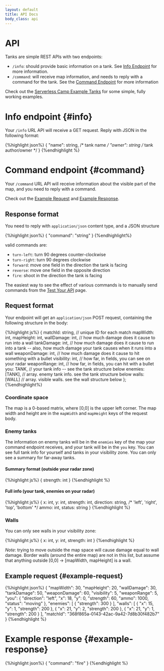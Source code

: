 ```yaml
---
layout: default
title: API Docs
body_class: api
---
```


# API 

Tanks are simple REST APIs with two endpoints:

* `/info`: should provide basic information on a tank. See [Info Endpoint](#info) for more information.
* `/command`: will receive map information, and needs to reply with a command for the tank. See the [Command Endpoint](#command) for more information

Check out the [Serverless Camp Example Tanks](https://github.com/serverlesscamp/tankwars-example-tanks) for some simple, fully working examples. 

# Info endpoint {#info}

Your `/info` URL API will receive a GET request. Reply with JSON in the following format:

{%highlight json%}
{
  "name": string, /* tank name */
  "owner": string /* tank author/owner */
}
{%endhighlight %}

# Command endpoint {#command}

Your `/command` URL API will receive information about the visible part of the map, and you need to reply with a command.

Check out the [Example Request](#example-request) and [Example Response](#example-response).

## Response format

You need to reply with `application/json` content type, and a JSON structure

{%highlight json%}
{
  "command": "string"
}
{%endhighlight%}

valid commands are:

* `turn-left`: turn 90 degrees counter-clockwise
* `turn-right`: turn 90 degrees clockwise 
* `forward`: move one field in the direction the tank is facing
* `reverse`: move one field in the opposite direction
* `fire`: shoot in the direction the tank is facing

The easiest way to see the effect of various commands is to manually send commands from the [Test Your API](/pages/test.html) page.

## Request format

Your endpoint will get an `application/json` POST request, containing the following structure in the body:

{%highlight js%}
{
  matchId: string, // unique ID for each match
  mapWidth: int, 
  mapHeight: int, 
  wallDamage: int, // how much damage does it cause to run into a wall
  tankDamage: int, // how much damage does it cause to run into a tank -- also, how much damage your tank causes when it runs into a wall
  weaponDamage: int, // how much damage does it cause to hit something with a bullet
  visibility: int, // how far, in fields, you can see on your radar 
  weaponRange: int, // how far, in fields, you can hit with a bullet 
  you: TANK, // your tank info -- see the tank structure below
  enemies: [TANK], // array. enemy tank info. see the tank structure below
  walls: [WALL] // array. visible walls. see the wall structure below
};
{%endhighlight%}

### Coordinate space

The map is a 0-based matrix, where [0,0] is the upper left corner. The map width and height are in the `mapWidth` and `mapHeight` keys of the request body.

### Enemy tanks

The information on enemy tanks will be in the `enemies` key of the map your command endpoint receives, and your tank will be in the `you` key. You can see full tank info for yourself and tanks in your visibility zone. You can only see a summary for far-away tanks.

#### Summary format (outside your radar zone)

{%highlight js%}
{ strength: int }
{%endhighlight %}

#### Full info (your tank, enemies on your radar)

{%highlight js%}
{ 
  x: int, 
  y: int, 
  strength: int, 
  direction: string, /* 'left', 'right', 'top', 'bottom' */
  ammo: int,
  status: string
}
{%endhighlight %}

### Walls

You can only see walls in your visibility zone:

{%highlight js%}
{ 
  x: int, 
  y: int, 
  strength: int 
}
{%endhighlight %}

*Note*: trying to move outside the map space will cause damage equal to wall damage. Border walls (around the entire map) are not in this list, but assume that anything outside [0,0] -> [mapWidth, mapHeight] is a wall.

## Example request {#example-request}

{%highlight json%}
{
  "mapWidth": 30,
  "mapHeight": 20,
  "wallDamage": 30,
  "tankDamage": 50,
  "weaponDamage": 60,
  "visibility": 5,
  "weaponRange": 5,
  "you": {
    "direction": "left",
    "x": 18,
    "y": 0,
    "strength": 60,
    "ammo": 1000,
    "status": "moving"
  },
  "enemies": [
    {
      "strength": 300
    }
  ],
  "walls": [
    {
      "x": 15,
      "y": 1,
      "strength": 200
    },
    {
      "x": 21,
      "y": 2,
      "strength": 200
    },
    {
      "x": 21,
      "y": 1,
      "strength": 200
    }
  ],
  "matchId": "368f865a-0143-42ac-9a42-7d8b30f482b7"
}
{%endhighlight %}

# Example response {#example-response}

{%highlight json%}
{
  "command": "fire"
}
{%endhighlight %}
